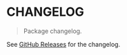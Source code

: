 # CHANGELOG

> Package changelog.

See [GitHub Releases](https://github.com/stdlib-js/math-base-special-acotf/releases) for the changelog.